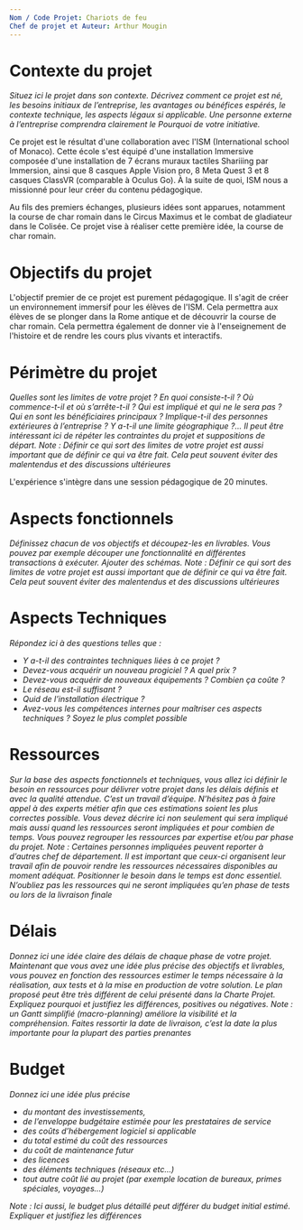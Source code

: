 ```yaml
---
Nom / Code Projet: Chariots de feu
Chef de projet et Auteur: Arthur Mougin
---
```

# Contexte du projet
*Situez ici le projet dans son contexte. Décrivez comment ce projet est né, les besoins initiaux de l’entreprise, les avantages ou bénéfices espérés, le contexte technique, les aspects légaux si applicable. Une personne externe à l’entreprise comprendra clairement le Pourquoi de votre initiative.*

Ce projet est le résultat d'une collaboration avec l'ISM (International school of Monaco). Cette école s'est équipé d'une installation Immersive composée d'une installation de 7 écrans muraux tactiles Shariiing par Immersion, ainsi que 8 casques Apple Vision pro, 8 Meta Quest 3 et 8 casques ClassVR (comparable à Oculus Go). À la suite de quoi, ISM nous a missionné pour leur créer du contenu pédagogique.

Au fils des premiers échanges, plusieurs idées sont apparues, notamment la course de char romain dans le Circus Maximus et le combat de gladiateur dans le Colisée. Ce projet vise à réaliser cette première idée, la course de char romain.
# Objectifs du projet
L'objectif premier de ce projet est purement pédagogique. Il s'agit de créer un environnement immersif pour les élèves de l'ISM. Cela permettra aux élèves de se plonger dans la Rome antique et de découvrir la course de char romain. Cela permettra également de donner vie à l'enseignement de l'histoire et de rendre les cours plus vivants et interactifs.

# Périmètre du projet
_Quelles sont les limites de votre projet ? 
En quoi consiste-t-il ? 
Où commence-t-il et où s’arrête-t-il ? 
Qui est impliqué et qui ne le sera pas ? 
Qui en sont les bénéficiaires principaux ? 
Implique-t-il des personnes extérieures à l’entreprise ? Y a-t-il une limite géographique ?..._
_Il peut être intéressant ici de répéter les contraintes du projet et suppositions de départ._
_Note : Définir ce qui sort des limites de votre projet est aussi important que de définir ce qui va être fait. Cela peut souvent éviter des malentendus et des discussions ultérieures_

L'expérience s'intègre dans une session pédagogique de 20 minutes.

# Aspects fonctionnels
_Définissez chacun de vos objectifs et découpez-les en livrables. Vous pouvez par exemple découper une fonctionnalité en différentes transactions à exécuter. Ajouter des schémas._
_Note : Définir ce qui sort des limites de votre projet est aussi important que de définir ce qui va être fait. Cela peut souvent éviter des malentendus et des discussions ultérieures_
# Aspects Techniques
_Répondez ici à des questions telles que :_
- _Y a-t-il des contraintes techniques liées à ce projet ?_
- _Devez-vous acquérir un nouveau progiciel ? A quel prix ?_
- _Devez-vous acquérir de nouveaux équipements ? Combien ça coûte ?_
- _Le réseau est-il suffisant ?_
- _Quid de l’installation électrique ?_
- _Avez-vous les compétences internes pour maîtriser ces aspects techniques ?_
_Soyez le plus complet possible_
# Ressources
_Sur la base des aspects fonctionnels et techniques, vous allez ici définir le besoin en ressources pour délivrer votre projet dans les délais définis et avec la qualité attendue._
_C’est un travail d’équipe. N’hésitez pas à faire appel à des experts métier afin que ces estimations soient les plus correctes possible._
_Vous devez décrire ici non seulement qui sera impliqué mais aussi quand les ressources seront impliquées et pour combien de temps. Vous pouvez regrouper les ressources par expertise et/ou par phase du projet._
_Note : Certaines personnes impliquées peuvent reporter à d’autres chef de département. Il est important que ceux-ci organisent leur travail afin de pouvoir rendre les ressources nécessaires disponibles au moment adéquat. Positionner le besoin dans le temps est donc essentiel. N’oubliez pas les ressources qui ne seront impliquées qu’en phase de tests ou lors de la livraison finale_
# Délais
_Donnez ici une idée claire des délais de chaque phase de votre projet._
_Maintenant que vous avez une idée plus précise des objectifs et livrables, vous pouvez en fonction des ressources estimer le temps nécessaire à la réalisation, aux tests et à la mise en production de votre solution._
_Le plan proposé peut être très différent de celui présenté dans la Charte Projet. Expliquez pourquoi et justifiez les différences, positives ou négatives._
_Note : un Gantt simplifié (macro-planning) améliore la visibilité et la compréhension. Faites ressortir la date de livraison, c’est la date la plus importante pour la plupart des parties prenantes_
# Budget
_Donnez ici une idée plus précise_
- _du montant des investissements,_
- _de l’enveloppe budgétaire estimée pour les prestataires de service_
- _des coûts d’hébergement logiciel si applicable_
- _du total estimé du coût des ressources_
- _du coût de maintenance futur_
- _des licences_
- _des éléments techniques (réseaux etc…)_
- _tout autre coût lié au projet (par exemple location de bureaux, primes spéciales, voyages…)_

_Note : Ici aussi, le budget plus détaillé peut différer du budget initial estimé. Expliquer et justifiez les différences_
